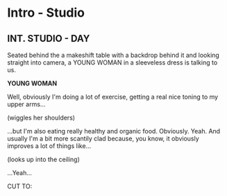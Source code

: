 # Intro - Studio

## INT. STUDIO - DAY

Seated behind the a makeshift table with a backdrop behind it and looking straight into camera, a YOUNG WOMAN in a sleeveless dress is talking to us.

**YOUNG WOMAN**

Well, obviously I'm doing a lot of exercise, getting a real nice toning to my upper arms...

\(wiggles her shoulders\)

...but I'm also eating really healthy and organic food. Obviously. Yeah. And usually I'm a bit more scantily clad because, you know, it obviously improves a lot of things like...

\(looks up into the ceiling\)

...Yeah...

CUT TO:

